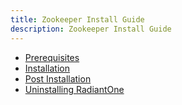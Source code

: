 ```yaml
---
title: Zookeeper Install Guide
description: Zookeeper Install Guide
---
```


- [Prerequisites](/installation-guide/01-prerequisites.md)
- [Installation](/installation-guide/02-installation.md)
- [Post Installation](/installation-guide/03-post-installation.md)
- [Uninstalling RadiantOne](/installation-guide/04-uninstalling-radiantone.md)
